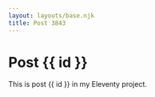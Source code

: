 ```yaml
---
layout: layouts/base.njk
title: Post 3843
---
```


# Post {{ id }}

This is post {{ id }} in my Eleventy project.
